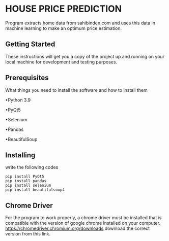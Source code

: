 # HOUSE PRICE PREDICTION

Program extracts home data from sahibinden.com and uses this data in machine learning to make an optimum price estimation.

## Getting Started

These instructions will get you a copy of the project up and running on your local machine for development and testing purposes.



## Prerequisites
What things you need to install the software and how to install them


•Python 3.9

•PyQt5

•Selenium

•Pandas

•BeautifulSoup



## Installing

write the following codes
```
pip install PyQt5
pip install pandas
pip install selenium
pip install beautifulsoup4
```


## Chrome Driver

For the program to work properly, a chrome driver must be installed that is compatible with the version of google chrome installed on your computer. https://chromedriver.chromium.org/downloads download the correct version from this link.

  
